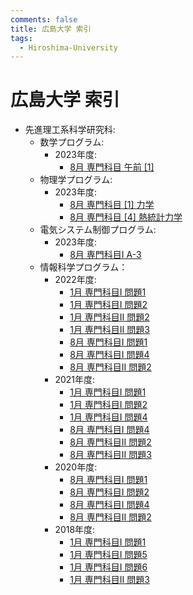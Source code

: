 ```yaml
---
comments: false
title: 広島大学 索引
tags:
  - Hiroshima-University
---
```

# 広島大学 索引

- 先進理工系科学研究科:
    - 数学プログラム:
        - 2023年度:
            - [8月 専門科目 午前 \[1\]](ASE/math_202208_senmon_gozen_1.md)
    - 物理学プログラム:
        - 2023年度:
            - [8月 専門科目 \[1\] 力学](ASE/phys_202208_senmon_1.md)
            - [8月 専門科目 \[4\] 熱統計力学](ASE/phys_202208_senmon_4.md)
    - 電気システム制御プログラム:
        - 2023年度:
            - [8月 専門科目I A-3](ASE/esce_202208_senmon1_A_3.md)
    - 情報科学プログラム：
        - 2022年度:
            - [1月 専門科目I 問題1](ASE/is_202201_senmon_I_1.md)
            - [1月 専門科目I 問題2](ASE/is_202201_senmon_I_2.md)
            - [1月 専門科目II 問題2](ASE/is_202201_senmon_II_2.md)
            - [1月 専門科目II 問題3](ASE/is_202201_senmon_II_3.md)
            - [8月 専門科目I 問題1](ASE/is_202108_senmon_I_1.md)
            - [8月 専門科目I 問題4](ASE/is_202108_senmon_I_4.md)
            - [8月 専門科目II 問題2](ASE/is_202108_senmon_II_2.md)
        - 2021年度:
            - [1月 専門科目I 問題1](ASE/is_202101_senmon_I_1.md)
            - [1月 専門科目I 問題2](ASE/is_202101_senmon_I_2.md)
            - [1月 専門科目I 問題4](ASE/is_202101_senmon_I_4.md)
            - [8月 専門科目I 問題4](ASE/is_202008_senmon_I_4.md)
            - [8月 専門科目II 問題2](ASE/is_202008_senmon_II_2.md)
            - [8月 専門科目II 問題3](ASE/is_202008_senmon_II_3.md)
        - 2020年度:
            - [8月 専門科目I 問題1](ASE/is_201908_senmon_I_1.md)
            - [8月 専門科目I 問題2](ASE/is_201908_senmon_I_2.md)
            - [8月 専門科目I 問題4](ASE/is_201908_senmon_I_4.md)
            - [8月 専門科目II 問題2](ASE/is_201908_senmon_II_2.md)
        - 2018年度:
            - [1月 専門科目I 問題1](ASE/is_201801_senmon_I_1.md)
            - [1月 専門科目I 問題5](ASE/is_201801_senmon_I_5.md)
            - [1月 専門科目I 問題6](ASE/is_201801_senmon_I_6.md)
            - [1月 専門科目II 問題3](ASE/is_201801_senmon_II_3.md)